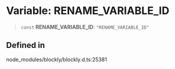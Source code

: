 # Variable: RENAME_VARIABLE_ID

> `const` **RENAME_VARIABLE_ID**: `"RENAME_VARIABLE_ID"`

## Defined in

node_modules/blockly/blockly.d.ts:25381
